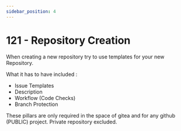 ```yaml
---
sidebar_position: 4
---
```

# 121 - Repository Creation

When creating a new repository try to use templates for your new Repository.

What it has to have included :
- Issue Templates
- Description
- Workflow (Code Checks)
- Branch Protection

These pillars are only required in the space of gitea and for any github (PUBLIC) project.
Private repository excluded.